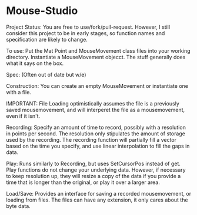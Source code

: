 Mouse-Studio
===========
Project Status:
You are free to use/fork/pull-request. However, I still consider this project to be in early stages,
so function names and specification are likely to change.

To use:
Put the Mat Point and MouseMovement class files into your working directory. Instantiate a MouseMovement objecct.
The stuff generally does what it says on the box.

Spec: (Often out of date but w/e)

Construction:
You can create an empty MouseMovement or instantiate one with a file.

IMPORTANT: File Loading optimistically assumes the file is a previously saved mousemovement, and will
interperet the file as a mousemovement, even if it isn't.

Recording:
Specify an amount of time to record, possibly with a resolution in points per second.
The resolution only stipulates the amount of storage used by the recording. The recording function will
partially fill a vector based on the time you specify, and use linear interpolation to fill the gaps in data.

Play:
Runs similarly to Recording, but uses SetCursorPos instead of get. Play functions do not change your underlying data.
However, if necessary to keep resolution up, they will resize a copy of the data if you provide a time that is longer
than the original, or play it over a larger area.

Load/Save:
Provides an interface for saving a recorded mousemovement, or loading from files. The files can have any extension,
it only cares about the byte data. 